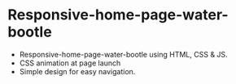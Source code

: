 # Responsive-home-page-water-bootle

* Responsive-home-page-water-bootle using HTML, CSS & JS.
* CSS animation at page launch
* Simple design for easy navigation.
